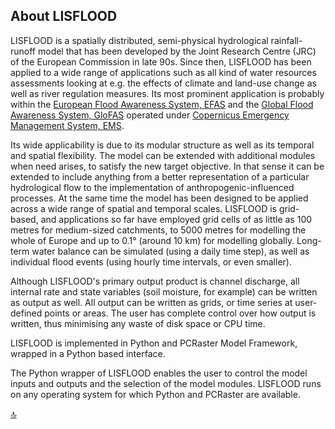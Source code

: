 ## About LISFLOOD

LISFLOOD is a spatially distributed, semi-physical hydrological rainfall-runoff model that has been developed by the Joint Research Centre (JRC) of the European Commission in late 90s. 
Since then, LISFLOOD has been applied to a wide range of applications such as all kind of water resources assessments looking at e.g. 
the effects of climate and land-use change as well as river regulation measures. 
Its most prominent application is probably within the [European Flood Awareness System, EFAS](https://www.efas.eu/en) and the [Global Flood Awareness System, GloFAS](https://www.globalfloods.eu/)
operated under [Copernicus Emergency Management System, EMS](https://emergency.copernicus.eu/).

Its wide applicability is due to its modular structure as well as its temporal and spatial flexibility. 
The model can be extended with additional modules when need arises, to satisfy the new target objective. 
In that sense it can be extended to include anything from a better representation of a particular hydrological flow to the implementation of anthropogenic-influenced processes. 
At the same time the model has been designed to be applied across a wide range of spatial and temporal scales. 
LISFLOOD is grid-based, and applications so far have employed grid cells of as little as 100 metres for medium-sized catchments, to 5000 metres for modelling 
the whole of Europe and up to 0.1° (around 10 km) for modelling globally. Long-term water balance can be simulated (using a daily time step), 
as well as individual flood events (using hourly time intervals, or even smaller). 

Although LISFLOOD's primary output product is channel discharge, all internal rate and state variables (soil moisture, for example) can be written as output as well.
 All output can be written as grids, or time series at user-defined points or areas. 
 The user has complete control over how output is written, thus minimising any waste of disk space or CPU time.

LISFLOOD is implemented in Python and PCRaster Model Framework, wrapped in a Python based interface. 

The Python wrapper of LISFLOOD enables the user to control the model inputs and outputs and the selection of the model modules. 
LISFLOOD runs on any operating system for which Python and PCRaster are available.


[🔝](#top)
